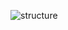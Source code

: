![structure](https://github.com/grantyehh/segmentation-project/assets/104678472/6def60b4-1873-4055-ad3c-a4f3d4eb3070)
